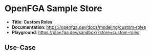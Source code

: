 # OpenFGA Sample Store

* **Title**: **Custom Roles** 
* **Documentation**: https://openfga.dev/docs/modeling/custom-roles
* **Playground**: https://play.fga.dev/sandbox/?store=custom-roles

## Use-Case
